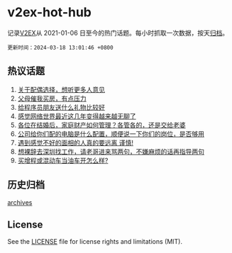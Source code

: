 # v2ex-hot-hub

 记录[V2EX](https://www.v2ex.com/)从 2021-01-06 日至今的热门话题。每小时抓取一次数据，按天[归档](archives)。

`更新时间：2024-03-18 13:01:46 +0800`

## 热议话题

1. [关于配偶选择，想听更多人意见](https://www.v2ex.com/t/1024591)
1. [父母催我买房，有点压力](https://www.v2ex.com/t/1024454)
1. [给程序员朋友送什么礼物比较好](https://www.v2ex.com/t/1024455)
1. [感觉网络世界最近这几年变得越来越无聊了](https://www.v2ex.com/t/1024512)
1. [各位在结婚后，家庭财产如何管理？各管各的，还是交给老婆](https://www.v2ex.com/t/1024518)
1. [公司给你们配的电脑是什么配置，顺便说一下你们的岗位，是否够用](https://www.v2ex.com/t/1024571)
1. [遇到感觉不好的面相的人真的要远离 谨慎!](https://www.v2ex.com/t/1024497)
1. [想裸辞去深圳找工作，请老哥进来骂两句，不嫌麻烦的话再指导两句](https://www.v2ex.com/t/1024519)
1. [买增程或混动车当油车开怎么样?](https://www.v2ex.com/t/1024601)

## 历史归档

[archives](archives)

## License

See the [LICENSE](LICENSE) file for license rights and limitations (MIT).
